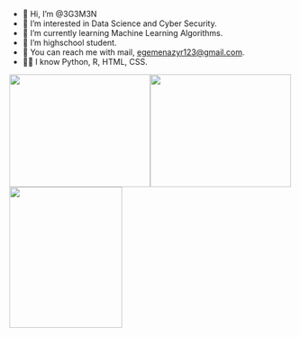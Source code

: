 - 👋 Hi, I’m @3G3M3N
- 👀 I’m interested in Data Science and Cyber Security.
- 🌱 I’m currently learning Machine Learning Algorithms.
- 💞️ I’m highschool student.
- 🧐 You can reach me with mail, egemenazyr123@gmail.com. 
- 👨‍💻 I know Python, R, HTML, CSS. 

<img src="https://miro.medium.com/max/1400/0*DdYAfo_NsnAeHrur" width="250" height="200"><img src="https://miro.medium.com/max/765/1*cyXCE-JcBelTyrK-58w6_Q.png" width="250" height="200"><img src="https://bilginc.com/blog/r-programlama-nedir.jpg" width="200" height="250">

